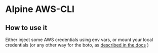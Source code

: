 # Alpine AWS-CLI

## How to use it

Either inject some AWS credentials using env vars, or mount your local credentials (or any other way for the boto, as [described in the docs](https://boto3.readthedocs.io/en/latest/guide/configuration.html#environment-variables) )
